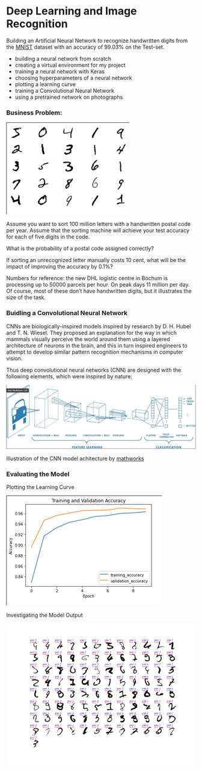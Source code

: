 # Deep Learning and Image Recognition 
Building an Artificial Neural Network to recognize handwritten digits from the [MNIST](http://yann.lecun.com/exdb/mnist/ 'go ot page') dataset with an accuracy of 99.03% on the Test-set.

* building a neural network from scratch
* creating a virtual environment for my project
* training a neural network with Keras
* choosing hyperparameters of a neural network
* plotting a learning curve
* training a Convolutional Neural Network
* using a pretrained network on photographs


### Business Problem:

![handwritten_digits](digits.png)

Assume you want to sort 100 million letters with a handwritten postal code per year.
Assume that the sorting machine will achieve your test accuracy for each of five digits in the code.

What is the probability of a postal code assigned correctly?

If sorting an unrecognized letter manually costs 10 cent, what will be the impact of improving the accuracy by 0.1%?

Numbers for reference: the new DHL logistic centre in Bochum is processing up to 50000 parcels per hour. On peak days 11 million per day. Of course, most of these don’t have handwritten digits, but it illustrates the size of the task.

### Buidling a Convolutional Neural Network
CNNs are biologically-inspired models inspired by research by D. H. Hubel and T. N. Wiesel. They proposed an explanation for the way in which mammals visually perceive the world around them using a layered architecture of neurons in the brain, and this in turn inspired engineers to attempt to develop similar pattern recognition mechanisms in computer vision.

Thus deep convolutional neural networks (CNN) are designed with the following elements, which were inspired by nature:

![CNN](CNN.png)

Illustration of the CNN model achitecture by [mathworks](https://www.mathworks.com/content/mathworks/www/en/discovery/convolutional-neural-network/jcr:content/mainParsys/image_copy.adapt.full.high.jpg/1497876372993.jpg 'go to page')


### Evaluating the Model

Plotting the Learning Curve 

![learning_curve](learning_curve.png)


Investigating the Model Output

![fail](fail.png)

